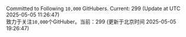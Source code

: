 Committed to Following `10,000` GitHubers. Current: <!-- FOLLOWING_COUNT -->299<!-- FOLLOWING_COUNT --> (Update at UTC <!-- LAST_UPDATED -->2025-05-05 11:26:47<!-- LAST_UPDATED -->)<br>
致力于关注`10,000`个GitHuber。当前：<!-- FOLLOWING_COUNT -->299<!-- FOLLOWING_COUNT --> (更新于北京时间 <!-- LAST_UPDATED_CST -->2025-05-05 19:26:47<!-- LAST_UPDATED_CST -->)
